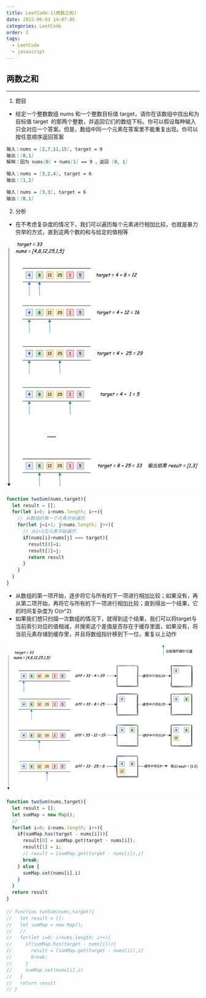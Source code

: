 ```yaml
---
title: LeetCode-1(两数之和)
date: 2022-06-03 14:07:05
categories: LeetCode
order: 2
tags:
  - LeetCode
  - javascript
---
```


## 两数之和


---
1. 题目
- 给定一个整数数组 nums 和一个整数目标值 target，请你在该数组中找出和为目标值 target  的那两个整数，并返回它们的数组下标。你可以假设每种输入只会对应一个答案。但是，数组中同一个元素在答案里不能重复出现。你可以按任意顺序返回答案

```md
输入：nums = [2,7,11,15], target = 9
输出：[0,1]
解释：因为 nums[0] + nums[1] == 9 ，返回 [0, 1] 
```

```md
输入：nums = [3,2,4], target = 6
输出：[1,2]
```

```md
输入：nums = [3,3], target = 6
输出：[0,1]
```

2. 分析
- 在不考虑复杂度的情况下，我们可以遍历每个元素进行相加比较，也就是暴力穷举的方式，直到这两个数的和与给定的值相等

![](./img/numSum.png)

```js
function twoSum(nums,target){
  let result = [];
  for(let i=0; i<nums.length; i++){
    // 从数组的第一个元素开始遍历
    for(let j=i+1; j<nums.length; j++){
      // 从i+1位元素开始遍历
      if(nums[i]+nums[j] === target){
        result[0]=i;
        result[1]=j;
        return result
      }
    }
  }
}
```

- 从数组的第一项开始，逐步将它与所有的下一项进行相加比较；如果没有，再从第二项开始，再将它与所有的下一项进行相加比较；直到得出一个结果，它的时间复杂度为 O(n^2)
- 如果我们想只扫描一次数组的情况下，就得到这个结果，我们可以将target与当前索引对应的值相减，并搜索这个差值是否存在于缓存里面，如果没有，将当前元素存储到缓存里，并且将数组指针移到下一位，重复以上动作

![](./img/twoSum.png)

```js
function twoSum(nums,target){
  let result = [];
  let sumMap = new Map();
  // 
  for(let i=0; i<nums.length; i++){
    if(sumMap.has(target - nums[i])){
      result[0] = sumMap.get(target - nums[i]);
      result[1] = i;
      // result = [sumMap.get(target - nums[i]),i]
      break;
    } else {
      sumMap.set(nums[i],i)
    }
  }
  return result
}

// function twoSum(nums,target){
//   let result = [];
//   let sumMap = new Map();
//   // 
//   for(let i=0; i<nums.length; i++){
//     if(sumMap.has(target - nums[i])){
//       result = [sumMap.get(target - nums[i]),i]
//       break;
//     }
//     sumMap.set(nums[i],i)
//   }
//   return result
// }
```